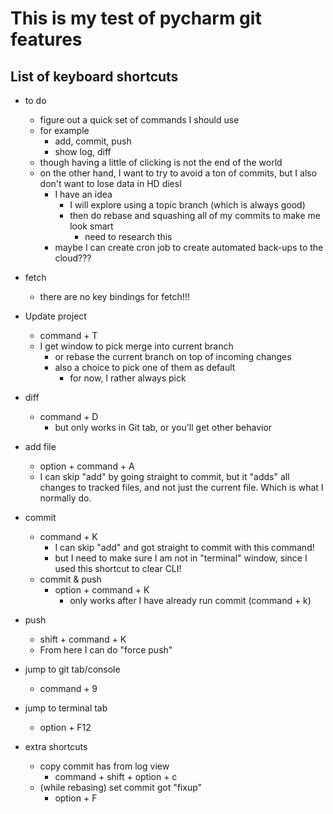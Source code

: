 # This is my test of pycharm git features

## List of keyboard shortcuts

* to do 
  * figure out a quick set of commands I should use
  * for example
    * add, commit, push
    * show log, diff
  * though having a little of clicking is not the end of the world
  * on the other hand, I want to try to avoid a ton of commits, but I also don't want to lose data in HD diesI
    * I have an idea
      * I will explore using a topic branch (which is always good) 
      * then do rebase and squashing all of my commits to make me look smart
        * need to research this
    * maybe I can create cron job to create automated back-ups to the cloud???

* fetch
  * there are no key bindings for fetch!!!
* Update project
  * command + T
  * I get window to pick merge into current branch
    * or rebase the current branch on top of incoming changes
    * also a choice to pick one of them as default
      * for now, I rather always pick


* diff
  * command + D
    * but only works in Git tab, or you'll get other behavior


* add file
  * option + command + A
  * I can skip "add" by going straight to commit, but it "adds" all changes to tracked files, and not just the current file. Which is what I normally do.

* commit
  * command + K
    * I can skip "add" and got straight to commit with this command! 
    * but I need to make sure I am not in "terminal" window, since I used this shortcut to clear CLI!
  * commit & push 
    * option + command + K
      * only works after I have already run commit (command + k) 

* push  
  * shift + command + K
  * From here I can do "force push"

  

* jump to git tab/console
  * command + 9
* jump to terminal tab
  * option + F12


* extra shortcuts
  * copy commit has from log view
    * command + shift + option + c
  * (while rebasing) set commit got "fixup"
    * option + F